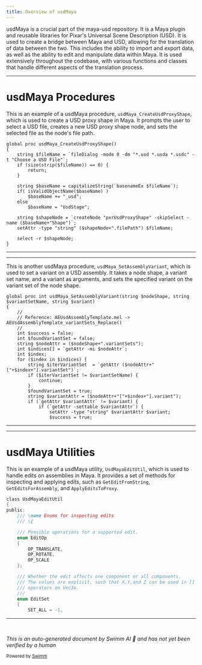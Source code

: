 ```yaml
---
title: Overview of usdMaya
---
```


usdMaya is a crucial part of the maya-usd repository. It is a Maya plugin and reusable libraries for Pixar's Universal Scene Description (USD). It is used to create a bridge between Maya and USD, allowing for the translation of data between the two. This includes the ability to import and export data, as well as the ability to edit and manipulate data within Maya. It is used extensively throughout the codebase, with various functions and classes that handle different aspects of the translation process.

<SwmSnippet path="/plugin/pxr/maya/lib/usdMaya/usdMaya.mel" line="1">

---

# usdMaya Procedures

This is an example of a usdMaya procedure, `usdMaya_CreateUsdProxyShape`, which is used to create a USD proxy shape in Maya. It prompts the user to select a USD file, creates a new USD proxy shape node, and sets the selected file as the node's file path.

```mel
global proc usdMaya_CreateUsdProxyShape()
{
    string $fileName = `fileDialog -mode 0 -dm "*.usd *.usda *.usdc" -t "Choose a USD File"`;
    if (size(strip($fileName)) == 0) {
        return;
    }

    string $baseName = capitalizeString(`basenameEx $fileName`);
    if( isValidObjectName($baseName) )
        $baseName += "_usd";
    else
        $baseName = "UsdStage";

    string $shapeNode = `createNode "pxrUsdProxyShape" -skipSelect -name ($baseName+"Shape")`;
    setAttr -type "string" ($shapeNode+".filePath") $fileName;

    select -r $shapeNode;
}
```

---

</SwmSnippet>

<SwmSnippet path="/plugin/pxr/maya/lib/usdMaya/usdMaya.mel" line="20">

---

This is another usdMaya procedure, `usdMaya_SetAssemblyVariant`, which is used to set a variant on a USD assembly. It takes a node shape, a variant set name, and a variant as arguments, and sets the specified variant on the variant set of the node shape.

```mel
global proc int usdMaya_SetAssemblyVariant(string $nodeShape, string $variantSetName, string $variant)
{
    //
    // Reference: AEUsdAssemblyTemplate.mel -> AEUsdAssemblyTemplate_variantSets_Replace()
    //
    int $success = false;
    int $foundVariantSet = false;
    string $nodeAttr = ($nodeShape+".variantSets");
    int $indices[] = `getAttr -mi $nodeAttr`;
    int $index;
    for ($index in $indices) {
        string $iterVariantSet  = `getAttr ($nodeAttr+"["+$index+"].variantSet")`;
        if ($iterVariantSet != $variantSetName) {
            continue;
        }
        $foundVariantSet = true;
        string $variantAttr = ($nodeAttr+"["+$index+"].variant");
        if (`getAttr $variantAttr` != $variant) {
            if (`getAttr -settable $variantAttr`) {
                setAttr -type "string" $variantAttr $variant;
                $success = true;
```

---

</SwmSnippet>

<SwmSnippet path="/plugin/pxr/maya/lib/usdMaya/editUtil.h" line="39">

---

# usdMaya Utilities

This is an example of a usdMaya utility, `UsdMayaEditUtil`, which is used to handle edits on assemblies in Maya. It provides a set of methods for inspecting and applying edits, such as `GetEditFromString`, `GetEditsForAssembly`, and `ApplyEditsToProxy`.

```c
class UsdMayaEditUtil
{
public:
    /// \name Enums for inspecting edits
    /// \{

    /// Possible operations for a supported edit.
    enum EditOp
    {
        OP_TRANSLATE,
        OP_ROTATE,
        OP_SCALE
    };

    /// Whether the edit affects one component or all components.
    /// The values are explicit, such that X,Y,and Z can be used in []
    /// operators on Vec3s.
    ///
    enum EditSet
    {
        SET_ALL = -1,
```

---

</SwmSnippet>

&nbsp;

_This is an auto-generated document by Swimm AI 🌊 and has not yet been verified by a human_

<SwmMeta version="3.0.0" repo-id="Z2l0aHViJTNBJTNBbWF5YS11c2QlM0ElM0FnaWxhZG5hdm90" repo-name="maya-usd"><sup>Powered by [Swimm](/)</sup></SwmMeta>
